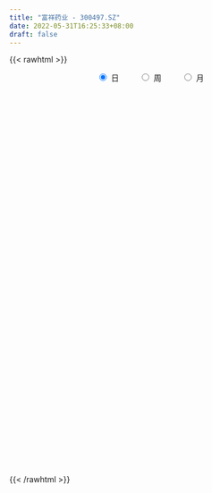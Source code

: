 ```yaml
---
title: "富祥药业 - 300497.SZ"
date: 2022-05-31T16:25:33+08:00
draft: false
---
```

{{< rawhtml >}}
    <div style="text-align: center">
        <label style="padding: 1rem;"><input style="margin-right: .5rem" type="radio" name="period" value="D" checked onclick="period_change(this)">日</label>
        <label style="padding: 1rem;"><input style="margin-right: .5rem" type="radio" name="period" value="W" onclick="period_change(this)">周</label>
        <label style="padding: 1rem;"><input style="margin-right: .5rem" type="radio" name="period" value="M" onclick="period_change(this)">月</label>
    </div>
    <div id="chart" style="height: 700px;"></div> 
    <script type="text/javascript">
        const D_v = [51977.2,48512.29,39379.07,31976.34,135543.64,72637.04,60212.94,94145.66,75946.17,61030.49,48941.97,43833.76,36347.97,42499.63,104594.91,99109.39,203808.34,107927.18,82270.15,64616.14,51145.44,87881.65,60396.11,48223.96,42597.75,36032.28,55529.72,102328.75,61307.05,53655.91,62387.59,52878.73,37167.17,52958.61,47326.34,41627.19,47294.82,43749.75,61640.45,52270.73,45287.36,35549.36,42254.57,57825.01,44685.24,51553.25,54182.67,79102.57,54555.82,35904.01,51078.37,52376.27,44300.48,35919.6,200860.72,95129.32,128213.85,69264.65,75969.99,236711.62,268370.98,166671.07,144627.2,86202.27,100079.12,81658.58,261391.52,223529.63,107022.87,280118.11,660124.0600000001,494144.34,357030.75,579408.12,326532.03,474218.37,254590.21,775181.24,569301.1899999999,545614.21,397562.72,440981.47,377461.83,472191.2,499489.52,343735.04,207359.11,627196.28,615575.47,554242.95,290043.25,517648.66,412424.38,388074.58,314979.12,349068.39,303449.93,250620.45,302332.47,360181.04,356862.95,559973.84,345293.8,347394.19,342310.92,347576.17,473472.92,420823.88,298471.64,266379.29,394006.95,273067.47,826684.41,733920.08,437202.69,241802.24,291371.75,476524.75,313365.17,226340.29,160672.89,191263.41,141221.28,115304.19,165229.1,321463.85,320823.94,193164.26,306055.19,236877.84,183228.01,385889.75,221926.45,187885.58,194431.47,163461.12,97515.38,108439.63,90896.68,160430.43,126592.43,77006.44,121730.63,71488.69,123950.88,105634.46,79875.68,64640.88,100362.09,89581.0,145965.84,168336.74,86194.79,146930.44,242671.11,197970.0,145208.01,108110.45,107522.76,101891.0,300205.92,510154.43,638570.46,779411.84,579394.9399999999,767747.63,1897558.1299999999,1465616.4399999999,849369.53,989223.48,696971.13,690184.98,533950.02,301958.52,319248.17,342822.08,272183.51,308853.77,344714.87,274439.09,326540.11,412441.6,386008.58,475824.34,328327.13,462991.29,729432.5600000001,429414.43,288187.51,405378.13,438039.85,377865.56,307534.21,302792.39,332213.97,250190.88,318869.96,399342.36,424927.9,300767.88,367119.46,468974.13,480770.88,534901.9300000001,330026.62,281077.93,812133.73,699383.89,481333.28,396312.17,309484.3,375379.49,340954.75,199049.5,217106.12,196276.94,200344.97,245840.53,169332.75,138104.39,240970.33,181797.24,216533.12,294432.15,211882.91,197541.56,241171.37,190923.24,179139.64,156833.52,219416.21,146383.58,219340.72,273857.05,217455.0,431868.57,406068.08,485530.63,670705.26,430838.57,221343.99,261148.6,268228.97,204985.42,314702.57,155973.55,204539.49,154036.41,180503.12,145029.44]
const D_histogram = [0.0,-0.0194707692,-0.0381464686,-0.0370443177,0.0122825709,0.0471406318,0.0672235276,0.0799858525,0.0703457243,0.0514062287,0.0237485021,0.0114864808,0.0126370156,0.0189653363,0.0501428296,0.0806983222,0.1386066928,0.1449776098,0.1190196187,0.0864409196,0.061906379,0.0787287196,0.069536017,0.0487580362,0.0166742641,-0.0045209384,-0.0039534806,-0.0576045219,-0.0851334179,-0.0921378969,-0.0951267506,-0.0807768754,-0.0806271591,-0.0879447023,-0.0938319278,-0.1020718019,-0.1009108541,-0.1019848122,-0.1105525897,-0.1237544159,-0.1184649987,-0.1009547261,-0.0911505419,-0.0737190529,-0.0682070998,-0.0747668052,-0.0928457495,-0.122728977,-0.1607173547,-0.163775741,-0.1533415546,-0.1199699032,-0.0756119845,-0.0443900126,0.0038664877,0.0468596929,0.1135495146,0.1453884054,0.1642319939,0.174844602,0.2214630126,0.2404755181,0.1978825832,0.1497289846,0.1258001637,0.0854756201,0.1280528772,0.1619934744,0.1768851628,0.2207732185,0.3374676615,0.4035645357,0.4233522953,0.4886933829,0.4995515688,0.3877611213,0.2940562466,0.4150401203,0.498010858,0.5797509399,0.5721503879,0.4897782985,0.3292810968,0.3195707865,0.1948295054,0.0793889718,-0.0147787439,0.0861319703,0.3019133167,0.2739215338,0.2286357997,0.0039702355,-0.0565155351,-0.1116289263,-0.2495761834,-0.4712087968,-0.5149832086,-0.5574065091,-0.6082521502,-0.6405415333,-0.6114607322,-0.4598057933,-0.3288468542,-0.3178072511,-0.2554261575,-0.2656614266,-0.1728503756,-0.0748064262,-0.0346112684,-0.018662937,0.0489411758,0.0661327623,-0.1969377229,-0.4306167799,-0.5822265996,-0.6271736438,-0.6416860011,-0.6642553177,-0.6145108204,-0.5729790042,-0.5113007267,-0.4128977147,-0.3467478528,-0.2811548347,-0.201477752,-0.0777618713,0.0621431058,0.1491980407,0.2601271107,0.3272815745,0.3499691413,0.2962118539,0.2541192294,0.2528739973,0.1982243191,0.1303837476,0.1009305351,0.0591992988,0.0316086041,0.0410586531,0.0169766103,-0.0000955518,-0.0214515374,-0.039218719,-0.0486103222,-0.0247075637,-0.0066603182,-0.0104448504,-0.0493889263,-0.0539712285,-0.0085732414,0.0332441169,0.0584239451,0.0742752702,0.1202936743,0.1238214339,0.1321585676,0.1051194397,0.0928228954,0.0799889337,0.1394225558,0.2502913681,0.413819789,0.5695679679,0.5603672179,0.7826657147,0.76201666,0.4129398785,0.0610783706,-0.3176186096,-0.6095967425,-0.7545827915,-0.8108803277,-0.8010466623,-0.7293076914,-0.6336296427,-0.5520455407,-0.5116699267,-0.4297884516,-0.3634952925,-0.2668614707,-0.1703462455,-0.0721948218,0.0436994317,0.087320206,0.1833494023,0.2838009238,0.3313338208,0.3284115332,0.3672980784,0.3963287612,0.3765517023,0.3212559922,0.2956421423,0.2082527665,0.1487914437,0.1568378896,0.1725942621,0.1594167063,0.0665282372,0.0024247377,0.0241738248,0.082584014,0.1485971311,0.1358043369,0.1052492733,0.1976637666,0.2393282453,0.1890181021,0.1636768347,0.1243084746,0.0358089769,-0.0776509388,-0.1355368054,-0.2190642098,-0.2959163514,-0.3434597457,-0.2972439072,-0.2935623854,-0.267563028,-0.2117357901,-0.2053891757,-0.2229006909,-0.1703388618,-0.1617392286,-0.2101325441,-0.3161210324,-0.3702458541,-0.3390427554,-0.327972877,-0.2457537562,-0.1622565599,-0.0640965903,0.0988808835,0.2113910089,0.3037583544,0.3792425732,0.4731467591,0.4813359546,0.4202344154,0.3632585719,0.3493180608,0.3035736297,0.2370485043,0.0972660304,0.0067415852,-0.0788112851,-0.1431819093,-0.2027005132,-0.2236870739]
const D_fast = [0.0,-0.0243384615,-0.052550778,-0.0607097065,-0.0083121752,0.0383310436,0.0752198213,0.1079786094,0.1159249122,0.1098369737,0.0881163727,0.0787259717,0.0830357603,0.0941054151,0.1378186157,0.188548689,0.2811087328,0.3237240522,0.3275209657,0.3165524966,0.3074945508,0.3439990713,0.3521903729,0.3436019012,0.3156866951,0.293361258,0.2929403456,0.2248881738,0.1760759233,0.1460369701,0.1192664287,0.1134220852,0.0934150116,0.0641112929,0.0347660854,0.0010082609,-0.0230585049,-0.049628666,-0.0858345909,-0.1299750211,-0.1543018536,-0.1620302625,-0.1750137138,-0.176011988,-0.1875518099,-0.2128032166,-0.2540935983,-0.31465907,-0.3928267864,-0.4368291079,-0.4647303102,-0.4613511346,-0.435896212,-0.4157717432,-0.366548621,-0.3118404926,-0.2167632923,-0.1485773001,-0.0886757131,-0.0343519545,0.0676322092,0.1467635943,0.1536413052,0.1429199527,0.1504411728,0.1314855341,0.2060760106,0.2805149764,0.3396279555,0.4387093157,0.6397706741,0.8067586823,0.9323845157,1.1198989491,1.2556450271,1.24079486,1.2206040469,1.4453479506,1.6528214028,1.8794992198,2.0149362647,2.0550087499,1.9768318224,2.0470142088,1.9709803041,1.8753870134,1.7775246117,1.8999683185,2.191227994,2.2317165946,2.2435898104,2.0199168051,1.9453021507,1.862281528,1.661940225,1.3225054124,1.1499851984,0.9682102706,0.765301592,0.5728768256,0.4490924436,0.4857959342,0.5345431598,0.4661309501,0.4646555043,0.3880048786,0.4376033357,0.5169456785,0.5484880192,0.5597706164,0.6396100231,0.6733348002,0.3610298842,0.0196966323,-0.2774698373,-0.4792102925,-0.6541441501,-0.842777296,-0.9466605039,-1.0483734388,-1.1145203429,-1.1193417595,-1.1398788608,-1.1445745514,-1.1152669068,-1.0109914939,-0.8555507403,-0.7311962953,-0.5552354475,-0.4062605902,-0.296080738,-0.2757850619,-0.2543478791,-0.1923746118,-0.1974682103,-0.2327128449,-0.2369334236,-0.2638648352,-0.2835533789,-0.2638386666,-0.2836765568,-0.3007726069,-0.3274914769,-0.3550633382,-0.376607522,-0.3588816543,-0.3424994885,-0.3488952333,-0.4001865407,-0.41826165,-0.3750069732,-0.3248785858,-0.2850927712,-0.2506726286,-0.1745808059,-0.1400976878,-0.0987209123,-0.0994801803,-0.0885710007,-0.081407729,0.0128815321,0.1863231865,0.4533065545,0.7514467255,0.8823377799,1.3003027054,1.4701578157,1.2243160038,0.8877240886,0.4296224559,-0.0147548626,-0.3483866094,-0.6074042275,-0.7978322277,-0.9084201797,-0.9711495417,-1.0275768248,-1.1151186926,-1.1406843303,-1.1652649943,-1.1353465402,-1.0814178763,-1.0013151582,-0.8744960467,-0.8090452209,-0.667178674,-0.4957769216,-0.3654105694,-0.2862299736,-0.1555189089,-0.0274060358,0.046954831,0.0719731188,0.1202698045,0.0849436203,0.0626801584,0.1099360768,0.1688410148,0.1955176356,0.1192612258,0.0557639107,0.0835564541,0.1626126467,0.2657750466,0.2869333366,0.2826905913,0.4245210263,0.5260175663,0.5229619487,0.5385398899,0.5302486485,0.450701395,0.3178287446,0.2260586767,0.0877652197,-0.0630660097,-0.1964743404,-0.2245694787,-0.2942785532,-0.3351699528,-0.3322766625,-0.3772773419,-0.45051403,-0.4405369162,-0.4723720902,-0.5732985417,-0.7583172881,-0.9050035734,-0.9585611635,-1.0294845044,-1.0087038227,-0.9657707664,-0.8836349443,-0.6959372495,-0.5305793719,-0.3622724379,-0.1919775758,0.0202132999,0.1487364841,0.1926935487,0.2265323481,0.2999213522,0.3300703287,0.3228073292,0.207341363,0.118502314,0.0132466225,-0.086919479,-0.1971132113,-0.2740215404]
const D_slow = [0.0,-0.0048676923,-0.0144043094,-0.0236653889,-0.0205947461,-0.0088095882,0.0079962937,0.0279927568,0.0455791879,0.0584307451,0.0643678706,0.0672394908,0.0703987447,0.0751400788,0.0876757862,0.1078503667,0.14250204,0.1787464424,0.2085013471,0.230111577,0.2455881718,0.2652703517,0.2826543559,0.294843865,0.299012431,0.2978821964,0.2968938262,0.2824926958,0.2612093413,0.238174867,0.2143931794,0.1941989605,0.1740421707,0.1520559952,0.1285980132,0.1030800628,0.0778523492,0.0523561462,0.0247179988,-0.0062206052,-0.0358368549,-0.0610755364,-0.0838631719,-0.1022929351,-0.1193447101,-0.1380364114,-0.1612478488,-0.191930093,-0.2321094317,-0.2730533669,-0.3113887556,-0.3413812314,-0.3602842275,-0.3713817307,-0.3704151087,-0.3587001855,-0.3303128069,-0.2939657055,-0.252907707,-0.2091965565,-0.1538308034,-0.0937119238,-0.044241278,-0.0068090319,0.024641009,0.0460099141,0.0780231334,0.118521502,0.1627427927,0.2179360973,0.3023030127,0.4031941466,0.5090322204,0.6312055661,0.7560934583,0.8530337387,0.9265478003,1.0303078304,1.1548105449,1.2997482799,1.4427858768,1.5652304515,1.6475507256,1.7274434223,1.7761507986,1.7959980416,1.7923033556,1.8138363482,1.8893146774,1.9577950608,2.0149540107,2.0159465696,2.0018176858,1.9739104543,1.9115164084,1.7937142092,1.664968407,1.5256167798,1.3735537422,1.2134183589,1.0605531758,0.9456017275,0.863390014,0.7839382012,0.7200816618,0.6536663052,0.6104537113,0.5917521047,0.5830992876,0.5784335534,0.5906688473,0.6072020379,0.5579676071,0.4503134122,0.3047567623,0.1479633513,-0.012458149,-0.1785219784,-0.3321496835,-0.4753944345,-0.6032196162,-0.7064440449,-0.7931310081,-0.8634197167,-0.9137891547,-0.9332296226,-0.9176938461,-0.8803943359,-0.8153625583,-0.7335421646,-0.6460498793,-0.5719969158,-0.5084671085,-0.4452486091,-0.3956925294,-0.3630965925,-0.3378639587,-0.323064134,-0.315161983,-0.3048973197,-0.3006531671,-0.3006770551,-0.3060399394,-0.3158446192,-0.3279971998,-0.3341740907,-0.3358391702,-0.3384503828,-0.3507976144,-0.3642904215,-0.3664337319,-0.3581227026,-0.3435167164,-0.3249478988,-0.2948744802,-0.2639191217,-0.2308794798,-0.2045996199,-0.1813938961,-0.1613966627,-0.1265410237,-0.0639681817,0.0394867656,0.1818787575,0.321970562,0.5176369907,0.7081411557,0.8113761253,0.826645718,0.7472410656,0.5948418799,0.4061961821,0.2034761001,0.0032144346,-0.1791124883,-0.337519899,-0.4755312841,-0.6034487658,-0.7108958787,-0.8017697018,-0.8684850695,-0.9110716309,-0.9291203363,-0.9181954784,-0.8963654269,-0.8505280763,-0.7795778454,-0.6967443902,-0.6146415069,-0.5228169873,-0.423734797,-0.3295968714,-0.2492828734,-0.1753723378,-0.1233091462,-0.0861112852,-0.0469018128,-0.0037532473,0.0361009293,0.0527329886,0.053339173,0.0593826292,0.0800286327,0.1171779155,0.1511289997,0.177441318,0.2268572597,0.286689321,0.3339438465,0.3748630552,0.4059401739,0.4148924181,0.3954796834,0.361595482,0.3068294296,0.2328503417,0.1469854053,0.0726744285,-0.0007161678,-0.0676069248,-0.1205408724,-0.1718881663,-0.227613339,-0.2701980545,-0.3106328616,-0.3631659976,-0.4421962557,-0.5347577193,-0.6195184081,-0.7015116274,-0.7629500664,-0.8035142064,-0.819538354,-0.7948181331,-0.7419703809,-0.6660307923,-0.571220149,-0.4529334592,-0.3325994705,-0.2275408667,-0.1367262237,-0.0493967085,0.0264966989,0.085758825,0.1100753326,0.1117607289,0.0920579076,0.0562624303,0.005587302,-0.0503344665]
const D_data = [['2021-05-20', 11.5639, 11.7214, 11.4458, 11.9674],['2021-05-21', 11.6722, 11.4163, 11.3671, 11.8001],['2021-05-24', 11.4261, 11.2982, 11.2785, 11.4655],['2021-05-25', 11.3671, 11.4655, 11.2785, 11.4852],['2021-05-26', 11.4655, 12.1938, 11.3966, 12.2528],['2021-05-27', 12.2922, 12.2627, 12.0757, 12.3217],['2021-05-28', 12.2233, 12.2725, 12.1938, 12.4694],['2021-05-31', 12.2824, 12.3316, 12.243, 12.6563],['2021-06-01', 12.3808, 12.1249, 12.0166, 12.4005],['2021-06-02', 12.0068, 11.9871, 11.9379, 12.2528],['2021-06-03', 11.9871, 11.7903, 11.7312, 12.0855],['2021-06-04', 11.7214, 11.8985, 11.6033, 12.0658],['2021-06-07', 11.8592, 12.056, 11.7903, 12.0757],['2021-06-08', 12.0855, 12.1643, 12.0166, 12.2725],['2021-06-09', 12.2036, 12.617, 12.1446, 12.8138],['2021-06-10', 12.6957, 12.8433, 12.5382, 12.8827],['2021-06-11', 12.8925, 13.5323, 12.8138, 13.8177],['2021-06-15', 13.4732, 13.1976, 13.1287, 13.7192],['2021-06-16', 13.237, 12.8729, 12.8335, 13.4338],['2021-06-17', 12.9418, 12.7449, 12.7351, 13.0106],['2021-06-18', 12.8433, 12.7843, 12.6859, 13.0205],['2021-06-21', 12.6957, 13.3748, 12.6957, 13.4043],['2021-06-22', 13.3354, 13.1681, 13.0992, 13.4338],['2021-06-23', 13.237, 13.0303, 12.9713, 13.237],['2021-06-24', 13.0106, 12.8138, 12.7744, 13.0697],['2021-06-25', 12.8729, 12.8532, 12.7941, 12.991],['2021-06-28', 12.8532, 13.1091, 12.8532, 13.1287],['2021-06-29', 13.1091, 12.302, 12.2036, 13.1287],['2021-06-30', 12.3316, 12.3906, 12.3316, 12.7252],['2021-07-01', 12.3119, 12.5186, 12.3119, 12.7548],['2021-07-02', 12.4595, 12.4989, 12.0363, 12.5973],['2021-07-05', 12.5284, 12.7056, 12.1544, 12.7744],['2021-07-06', 12.7252, 12.5284, 12.4497, 12.7449],['2021-07-07', 12.5875, 12.3709, 12.3316, 12.6957],['2021-07-08', 12.5, 12.3, 12.26, 12.54],['2021-07-09', 12.26, 12.17, 12.14, 12.38],['2021-07-12', 12.18, 12.2, 12.15, 12.66],['2021-07-13', 12.18, 12.1, 12.05, 12.21],['2021-07-14', 12.09, 11.9, 11.88, 12.3],['2021-07-15', 11.86, 11.69, 11.66, 11.87],['2021-07-16', 11.71, 11.8, 11.71, 12.09],['2021-07-19', 11.99, 11.92, 11.8, 12.04],['2021-07-20', 11.92, 11.81, 11.75, 12.04],['2021-07-21', 11.81, 11.9, 11.76, 12.07],['2021-07-22', 11.88, 11.74, 11.67, 11.92],['2021-07-23', 11.86, 11.51, 11.47, 11.89],['2021-07-26', 11.51, 11.21, 11.2, 11.56],['2021-07-27', 11.29, 10.82, 10.8, 11.35],['2021-07-28', 10.79, 10.39, 10.32, 10.79],['2021-07-29', 10.5, 10.55, 10.43, 10.65],['2021-07-30', 10.55, 10.57, 10.21, 10.64],['2021-08-02', 10.5, 10.82, 10.34, 10.92],['2021-08-03', 10.87, 11.04, 10.78, 11.13],['2021-08-04', 10.96, 10.98, 10.82, 11.03],['2021-08-05', 11.4, 11.34, 11.33, 12.67],['2021-08-06', 11.18, 11.49, 11.08, 11.59],['2021-08-09', 11.39, 12.1, 11.3, 12.25],['2021-08-10', 12.09, 11.99, 11.85, 12.13],['2021-08-11', 11.93, 12.05, 11.75, 12.09],['2021-08-12', 11.75, 12.13, 11.72, 12.42],['2021-08-13', 12.15, 12.87, 11.9, 12.95],['2021-08-16', 13.0, 12.87, 12.71, 13.33],['2021-08-17', 12.87, 12.2, 12.03, 12.89],['2021-08-18', 12.22, 12.02, 11.92, 12.48],['2021-08-19', 12.03, 12.24, 12.02, 12.4],['2021-08-20', 12.16, 11.95, 11.83, 12.25],['2021-08-23', 12.17, 13.09, 12.02, 13.29],['2021-08-24', 13.18, 13.32, 13.09, 13.72],['2021-08-25', 13.33, 13.37, 13.23, 13.65],['2021-08-26', 13.37, 14.08, 13.13, 14.26],['2021-08-27', 14.24, 15.69, 14.01, 16.55],['2021-08-30', 15.91, 15.9, 15.0, 16.46],['2021-08-31', 15.67, 15.95, 15.25, 16.25],['2021-09-01', 16.99, 17.2, 16.3, 17.59],['2021-09-02', 16.97, 17.22, 16.63, 17.55],['2021-09-03', 16.72, 15.88, 15.79, 17.21],['2021-09-06', 15.99, 15.95, 15.8, 16.63],['2021-09-07', 16.11, 19.14, 16.06, 19.14],['2021-09-08', 18.9, 19.74, 18.62, 20.2],['2021-09-09', 19.8, 20.78, 19.38, 21.69],['2021-09-10', 21.01, 20.52, 19.85, 21.46],['2021-09-13', 20.77, 19.98, 19.33, 21.28],['2021-09-14', 19.66, 18.9, 18.74, 19.96],['2021-09-15', 18.93, 20.83, 18.25, 21.62],['2021-09-16', 21.01, 19.48, 19.1, 21.46],['2021-09-17', 19.43, 19.31, 18.6, 20.25],['2021-09-22', 19.84, 19.29, 19.0, 20.08],['2021-09-23', 19.68, 22.04, 19.4, 23.15],['2021-09-24', 22.04, 24.76, 21.5, 25.47],['2021-09-27', 24.6, 22.72, 21.6, 25.22],['2021-09-28', 22.78, 22.79, 22.35, 24.24],['2021-09-29', 22.34, 20.19, 19.63, 22.58],['2021-09-30', 20.52, 21.74, 20.22, 22.5],['2021-10-08', 22.51, 21.71, 20.61, 23.23],['2021-10-11', 21.97, 20.28, 19.0, 21.99],['2021-10-12', 20.5, 18.23, 17.87, 20.58],['2021-10-13', 18.15, 19.59, 17.6, 19.78],['2021-10-14', 20.15, 19.17, 18.4, 20.25],['2021-10-15', 19.23, 18.55, 17.71, 19.37],['2021-10-18', 18.78, 18.24, 17.41, 18.78],['2021-10-19', 18.18, 18.66, 18.0, 19.75],['2021-10-20', 18.67, 20.4, 18.65, 21.16],['2021-10-21', 20.2, 20.72, 19.89, 21.27],['2021-10-22', 20.67, 19.46, 19.3, 21.17],['2021-10-25', 19.85, 20.18, 18.53, 20.44],['2021-10-26', 20.23, 19.3, 19.1, 20.9],['2021-10-27', 19.13, 20.73, 18.9, 21.5],['2021-10-28', 20.76, 21.3, 20.69, 22.22],['2021-10-29', 21.3, 20.99, 20.75, 22.1],['2021-11-01', 21.49, 20.9, 20.56, 21.59],['2021-11-02', 20.7, 21.87, 20.35, 22.38],['2021-11-03', 21.8, 21.6, 21.3, 22.66],['2021-11-04', 21.74, 17.45, 17.36, 22.72],['2021-11-05', 17.45, 16.29, 15.85, 17.8],['2021-11-08', 16.46, 15.92, 15.4, 16.46],['2021-11-09', 15.92, 16.27, 15.89, 16.68],['2021-11-10', 16.28, 15.99, 15.4, 16.54],['2021-11-11', 15.7, 15.25, 14.89, 15.89],['2021-11-12', 15.38, 15.68, 15.0, 15.98],['2021-11-15', 15.68, 15.29, 15.15, 15.76],['2021-11-16', 15.44, 15.31, 15.16, 15.52],['2021-11-17', 15.41, 15.74, 15.31, 16.0],['2021-11-18', 15.68, 15.37, 15.29, 15.81],['2021-11-19', 15.27, 15.35, 15.16, 15.58],['2021-11-22', 15.18, 15.6, 15.16, 15.8],['2021-11-23', 15.64, 16.46, 15.56, 16.62],['2021-11-24', 16.59, 17.24, 16.22, 17.39],['2021-11-25', 17.28, 17.15, 16.85, 17.5],['2021-11-26', 17.18, 18.03, 17.04, 18.53],['2021-11-29', 18.0, 18.09, 17.61, 18.57],['2021-11-30', 17.88, 17.95, 17.61, 18.3],['2021-12-01', 18.0, 17.08, 16.41, 18.12],['2021-12-02', 17.44, 17.11, 16.7, 17.55],['2021-12-03', 17.0, 17.64, 16.89, 18.0],['2021-12-06', 17.3, 16.94, 16.7, 17.58],['2021-12-07', 16.94, 16.52, 16.16, 17.37],['2021-12-08', 16.59, 16.78, 16.4, 17.08],['2021-12-09', 16.73, 16.45, 16.26, 16.75],['2021-12-10', 16.57, 16.43, 16.18, 16.57],['2021-12-13', 16.3, 16.83, 16.26, 17.19],['2021-12-14', 16.82, 16.35, 16.29, 16.83],['2021-12-15', 16.36, 16.29, 16.21, 16.52],['2021-12-16', 16.15, 16.08, 15.88, 16.35],['2021-12-17', 16.08, 15.95, 15.93, 16.29],['2021-12-20', 15.99, 15.9, 15.78, 16.65],['2021-12-21', 15.85, 16.28, 15.85, 16.54],['2021-12-22', 16.77, 16.26, 16.09, 16.77],['2021-12-23', 16.26, 15.97, 15.9, 16.28],['2021-12-24', 16.14, 15.34, 15.32, 16.14],['2021-12-27', 15.34, 15.56, 15.19, 15.72],['2021-12-28', 15.56, 16.22, 15.37, 16.33],['2021-12-29', 16.0, 16.37, 15.9, 16.83],['2021-12-30', 16.32, 16.33, 16.11, 16.43],['2021-12-31', 16.45, 16.33, 16.28, 16.91],['2022-01-04', 16.36, 16.91, 16.36, 17.38],['2022-01-05', 16.85, 16.57, 16.4, 17.36],['2022-01-06', 16.5, 16.73, 16.05, 16.79],['2022-01-07', 16.7, 16.3, 16.25, 16.97],['2022-01-10', 16.29, 16.43, 15.8, 16.76],['2022-01-11', 16.4, 16.4, 16.21, 16.8],['2022-01-12', 16.67, 17.5, 16.45, 17.72],['2022-01-13', 17.5, 18.75, 17.1, 19.39],['2022-01-14', 18.49, 20.42, 18.38, 20.88],['2022-01-17', 20.52, 21.6, 19.89, 22.9],['2022-01-18', 21.6, 20.42, 19.8, 22.27],['2022-01-19', 20.68, 24.5, 19.5, 24.5],['2022-01-20', 29.4, 22.71, 22.43, 29.4],['2022-01-21', 21.7, 18.17, 18.17, 21.95],['2022-01-24', 17.5, 16.54, 16.44, 18.0],['2022-01-25', 16.08, 14.23, 14.22, 16.29],['2022-01-26', 14.0, 13.22, 13.0, 14.5],['2022-01-27', 13.49, 13.4, 12.91, 14.16],['2022-01-28', 13.28, 13.38, 12.52, 13.78],['2022-02-07', 13.24, 13.45, 12.96, 13.59],['2022-02-08', 13.43, 13.82, 13.28, 13.96],['2022-02-09', 13.71, 13.99, 13.5, 14.15],['2022-02-10', 13.99, 13.76, 13.73, 14.24],['2022-02-11', 13.51, 13.07, 13.01, 13.7],['2022-02-14', 13.28, 13.45, 13.23, 14.0],['2022-02-15', 13.32, 13.23, 13.08, 13.63],['2022-02-16', 13.19, 13.68, 13.1, 13.93],['2022-02-17', 13.63, 13.9, 13.43, 14.35],['2022-02-18', 13.58, 14.22, 13.52, 14.76],['2022-02-21', 14.3, 14.88, 13.96, 15.2],['2022-02-22', 14.54, 14.33, 14.1, 14.66],['2022-02-23', 14.28, 15.35, 14.28, 15.67],['2022-02-24', 15.16, 16.01, 14.96, 17.4],['2022-02-25', 16.08, 15.89, 15.52, 16.47],['2022-02-28', 15.81, 15.55, 15.18, 15.98],['2022-03-01', 15.45, 16.37, 15.23, 16.79],['2022-03-02', 16.1, 16.67, 15.93, 17.3],['2022-03-03', 16.53, 16.34, 16.28, 17.16],['2022-03-04', 16.15, 15.93, 15.8, 16.75],['2022-03-07', 15.92, 16.3, 15.7, 16.78],['2022-03-08', 16.0, 15.4, 15.0, 16.18],['2022-03-09', 15.51, 15.48, 14.51, 15.8],['2022-03-10', 15.67, 16.3, 15.53, 16.48],['2022-03-11', 16.09, 16.59, 16.0, 16.87],['2022-03-14', 16.91, 16.37, 16.25, 17.21],['2022-03-15', 15.91, 15.18, 15.16, 16.21],['2022-03-16', 15.45, 15.15, 13.76, 15.56],['2022-03-17', 15.1, 16.13, 15.0, 16.72],['2022-03-18', 16.29, 16.86, 16.07, 16.91],['2022-03-21', 17.22, 17.4, 16.81, 17.68],['2022-03-22', 17.01, 16.69, 16.67, 17.34],['2022-03-23', 16.69, 16.47, 16.2, 16.95],['2022-03-24', 16.6, 18.33, 16.43, 19.7],['2022-03-25', 17.96, 18.27, 17.78, 19.54],['2022-03-28', 18.27, 17.31, 17.0, 18.69],['2022-03-29', 17.66, 17.61, 17.18, 18.26],['2022-03-30', 17.22, 17.43, 16.95, 17.63],['2022-03-31', 17.28, 16.59, 16.59, 17.38],['2022-04-01', 16.28, 15.77, 15.69, 16.33],['2022-04-06', 16.05, 15.97, 15.8, 16.23],['2022-04-07', 15.8, 15.17, 15.14, 15.96],['2022-04-08', 15.21, 14.65, 14.51, 15.3],['2022-04-11', 14.9, 14.45, 14.3, 15.33],['2022-04-12', 14.33, 15.38, 14.33, 15.6],['2022-04-13', 15.09, 14.75, 14.62, 15.36],['2022-04-14', 14.8, 14.88, 14.72, 15.13],['2022-04-15', 15.16, 15.27, 14.89, 15.88],['2022-04-18', 14.81, 14.63, 14.44, 15.05],['2022-04-19', 14.78, 14.1, 14.06, 14.89],['2022-04-20', 14.58, 14.88, 14.31, 15.54],['2022-04-21', 14.96, 14.32, 14.22, 15.25],['2022-04-22', 14.2, 13.3, 13.22, 14.2],['2022-04-25', 13.03, 11.89, 11.88, 13.1],['2022-04-26', 12.05, 11.76, 11.66, 12.3],['2022-04-27', 11.58, 12.4, 11.4, 12.4],['2022-04-28', 12.23, 11.9, 11.74, 12.36],['2022-04-29', 11.98, 12.71, 11.98, 12.94],['2022-05-05', 12.64, 12.9, 12.53, 13.11],['2022-05-06', 12.45, 13.37, 12.42, 13.63],['2022-05-09', 13.52, 14.79, 13.4, 14.98],['2022-05-10', 14.75, 14.92, 14.52, 15.05],['2022-05-11', 14.7, 15.33, 14.7, 16.34],['2022-05-12', 15.15, 15.76, 14.8, 16.3],['2022-05-13', 16.11, 16.72, 15.98, 16.78],['2022-05-16', 16.97, 16.25, 15.99, 18.47],['2022-05-17', 16.41, 15.56, 15.12, 16.66],['2022-05-18', 15.57, 15.58, 15.4, 16.22],['2022-05-19', 15.33, 16.2, 15.24, 16.45],['2022-05-20', 16.56, 15.9, 15.65, 16.82],['2022-05-23', 15.91, 15.56, 15.23, 16.0],['2022-05-24', 15.94, 14.23, 14.22, 15.95],['2022-05-25', 14.0, 14.28, 13.98, 14.43],['2022-05-26', 14.18, 13.85, 13.72, 14.18],['2022-05-27', 13.86, 13.63, 13.46, 14.03],['2022-05-30', 13.68, 13.22, 13.13, 13.68],['2022-05-31', 13.27, 13.31, 12.92, 13.36]]
const W_v = [107490.3,98014.37,55680.95,77030.1,71935.24,36377.37,66584.76,85619.96,70293.29,46999.0,34395.78,78592.93,86987.85,45558.16,50294.21,45931.32,55097.77,46148.39,62329.3,64127.85,39950.52,34056.4,93869.83,59664.2,58174.57,75357.15,168724.45,141890.41,78949.65,30423.3,26168.64,91958.72,63466.99,58653.38,68197.25,48111.95,22768.63,73562.77,44332.08,60819.09,29974.5,57158.0,45149.3,52769.32,37842.09,34025.36,42063.19,103512.02,73003.04,93482.19,234848.58,118846.78,119365.54,71930.04,75942.2,77083.2,45848.0,83894.6,41567.7,28010.0,42477.0,29101.6,64359.69,42685.44,77405.07,80720.45,103051.87,127761.12,78552.43,47953.38,60088.0,67062.78,81580.8,83477.16,39035.44,47216.07,51660.76,52223.2,51402.39,61777.33,100131.15,284604.61,281164.44,185017.99,285960.15,1002023.01,529857.75,402288.91,564655.92,254572.37,74145.38,179300.45,132410.45,124328.54,116013.74,70648.79,86819.51,105647.17,110718.89,114202.11,101327.92,142253.77,186655.84,265274.9,159708.92,109230.38,206226.73,206899.39,199815.87,279581.13,490644.82,256583.24,15059.26,79999.41,211837.62,177864.94,240610.63,151641.66,94848.95,104440.79,73867.56,165832.72,235801.42,371392.3,323866.39,323627.33,350064.63,399946.77,492749.41,1063943.8,622113.58,752408.77,885506.75,820918.88,698786.63,770407.29,935265.4199999999,786103.9399999999,877306.35,985821.7499999999,584649.7899999999,411532.86,196656.85,423528.8,485310.0800000001,962556.5700000001,1133233.01,1365159.95,1598181.6799999999,647825.2,1008749.3800000001,1395703.3999999999,1220098.5899999999,803627.0600000001,677406.73,1513945.5600000001,1068502.28,636832.65,577849.9300000001,711926.6900000001,541955.59,295047.06,350570.25,135677.84,55913.81,436837.51,237533.75,760370.26,458151.9300000001,320420.43,233734.14,235348.01,276053.37,295134.98,424529.5600000001,497273.45,474431.21,385763.32,322739.73,312716.8,225736.78,202388.41,101745.45,100197.22,212911.86,222074.78,142483.34,139544.53,168537.65,128441.14,85339.26,87812.04,186291.93,438364.8,82317.3,178268.6,208628.85,339749.03,323898.05,486360.24,305958.91,275131.75,335209.02,231958.04,250243.11,231867.43,274823.44,428586.39,778531.09,579238.24,1532186.1899999999,2231333.6099999999,2542249.5699999994,2133859.0600000001,1450130.8599999999,1774359.2399999998,388074.58,1520450.3599999999,1969705.8200000001,1882655.5300000003,2494058.2000000002,1760266.5999999999,834802.0600000001,1306736.3399999999,1215807.6300000001,654744.28,557248.62,474463.99,637008.8099999999,693959.5699999999,1658344.5699999998,5489728.9799999995,3759699.1400000001,1545066.05,1744144.25,2425989.75,1817005.26,1603409.5600000001,2042560.25,2657524.1000000001,1903463.99,612432.5600000001,994592.97,1102186.98,987483.98,365724.3,1814779.3300000001,1852265.3900000001,1034237.4400000001,325532.56]
const W_histogram = [0.0,0.0156991453,0.0094597959,0.0280659377,0.0246761884,0.0140349703,0.0322150835,0.0544592615,0.0412653596,0.0272872353,0.0173299623,0.0392209431,-0.0275172355,-0.0632503394,-0.1057273584,-0.1220880876,-0.1935235414,-0.241775429,-0.3031823033,-0.3521020687,-0.3651498987,-0.3618940655,-0.2892763696,-0.2195934165,-0.173971019,-0.1016837711,0.0587509661,0.1061359246,0.1260905034,0.1662880447,0.2182954621,0.2852089761,0.3082828475,0.332088608,0.3053171569,0.3295900205,0.3152607658,0.3198651398,0.2805661113,0.2090817286,0.1562669452,0.1393601113,0.0976204186,0.0510883757,-0.0217537474,-0.0759796871,-0.1438821469,-0.2640517391,-0.2905559388,-0.3397424508,-0.2694135296,-0.2126673036,-0.2010222446,-0.2207208554,-0.176357746,-0.1629439715,-0.1286660145,-0.1039253267,-0.1008367403,-0.1083285041,-0.1097953271,-0.1097560738,-0.1325584746,-0.1522639894,-0.1449401377,-0.1165100357,-0.0598341525,0.0013150725,0.016921327,0.043068933,0.0681836222,0.0944272606,0.1178411099,0.1574688587,0.1778663288,0.1808367112,0.1713462282,0.1262258808,0.0975397883,0.0846669389,0.0802345465,0.1097258832,0.1073617187,0.1112224004,0.1838079017,0.2861507841,0.3709293194,0.378667556,0.3920647575,0.3216739589,0.2215323099,0.0876790752,-0.0247618308,-0.127901556,-0.1646236403,-0.2268944817,-0.2523534355,-0.2233650311,-0.1883639652,-0.1584664403,-0.1518255545,-0.1385505732,-0.0602262419,-0.0311186905,-0.054346568,-0.0245858534,0.0251022738,0.0386570887,0.1053595305,0.1922112183,0.1983263651,0.1711316008,0.1350965456,0.1292696495,0.1659553292,0.1413551569,0.0958128524,0.0734814283,0.0258516189,-0.0128095796,-0.0300408404,-0.0045908643,0.0172246538,0.0870291006,0.1151014085,0.1097881832,0.1055757997,0.0965261296,0.0843160322,0.128302399,0.0992632132,0.2229201212,0.2679700702,0.4143555574,0.4616715318,0.4527858994,0.4776245788,0.3817814839,0.3951256751,0.3936068727,0.3454255117,0.2096447026,0.1402850118,0.1253052536,-0.0255539105,-0.0268944922,0.0624784032,0.1806388796,0.0979475155,0.0398179695,0.0289300453,0.0814507552,-0.0251889969,-0.1750643587,-0.1515899654,0.002887645,-0.0901998453,-0.1122938099,-0.121763559,-0.1552022492,-0.2832058777,-0.3676604891,-0.4817381288,-0.515598809,-0.4773982736,-0.4112637889,-0.4092970382,-0.5786115755,-0.6849241943,-0.7163558056,-0.7026018672,-0.6904126299,-0.5922305323,-0.5274777708,-0.4029645606,-0.3891720703,-0.3208899007,-0.3186502114,-0.268636037,-0.2133042708,-0.2229967521,-0.2673999895,-0.2389288873,-0.1607070457,-0.1046484906,-0.0262464644,0.0062119821,0.0232319314,0.0472183136,0.0484556679,0.0515900079,0.0543742426,0.0616916039,0.0600239373,0.0419921673,0.0560091954,0.0616182888,0.1255831439,0.1439763972,0.2606470027,0.2802049037,0.2893631914,0.2638559578,0.2189777659,0.161188821,0.1030750894,0.0060877952,0.0085065186,0.1024409519,0.1017973505,0.3390661046,0.485690187,0.8506952863,0.958170966,1.3214399174,1.2824445359,1.1812537303,0.8439430231,0.6341336955,0.5533599469,0.1588522277,-0.1509649309,-0.373245534,-0.3360657333,-0.3333644708,-0.403985972,-0.4693550048,-0.5352316809,-0.4946450102,-0.4534234179,-0.1480880243,-0.0993983986,-0.375992076,-0.5552074324,-0.5695539593,-0.4453285156,-0.3437687464,-0.2213888438,-0.1167589406,0.0442789885,-0.0173974853,-0.127325821,-0.1504019275,-0.2827760047,-0.3880037848,-0.3900441588,-0.1547432007,-0.0487831258,-0.121870439,-0.1786276167]
const W_fast = [0.0,0.0196239316,0.0157495313,0.0413721574,0.0441514553,0.0370189798,0.0632528639,0.0991118572,0.0962342952,0.0890779798,0.0834531973,0.1151494138,0.0415319264,-0.0100137624,-0.078922621,-0.1258053721,-0.2456217113,-0.3543174561,-0.4915199062,-0.6284651888,-0.7328004934,-0.8200181766,-0.8197195732,-0.8049349742,-0.8028053314,-0.7559390263,-0.5808165476,-0.5068976079,-0.4554204032,-0.3736508508,-0.2670695679,-0.1288538098,-0.0287092266,0.0781186859,0.1276765241,0.2343468928,0.2988328295,0.3834034885,0.4142459878,0.3950320373,0.3812839901,0.3992171841,0.3818825961,0.3481226471,0.2698420871,0.1966212257,0.0927482291,-0.0934342978,-0.1925774822,-0.3266996069,-0.3237240681,-0.320144668,-0.3587551702,-0.4336339948,-0.4333603219,-0.4606825402,-0.4585710869,-0.4598117308,-0.4819323295,-0.5165062193,-0.545421874,-0.5728216392,-0.6287636587,-0.6865351707,-0.7154463535,-0.7161437604,-0.6744264153,-0.6129484222,-0.5931118359,-0.5561969967,-0.5140364019,-0.4641859484,-0.4113118216,-0.3323168582,-0.2674528059,-0.2192732457,-0.1859271716,-0.1994910488,-0.2037921943,-0.1954983089,-0.1798720647,-0.1229492572,-0.098472992,-0.0668067103,0.0517307664,0.2256113449,0.4031222101,0.5055273357,0.6169407266,0.6269684177,0.5822098462,0.4702763802,0.3516450165,0.2165299023,0.1386519079,0.0196574462,-0.0688898666,-0.0957427199,-0.1078326453,-0.1175517304,-0.1488672333,-0.1702298952,-0.1069621245,-0.0856342457,-0.1224487652,-0.0988345139,-0.0428708183,-0.0196517312,0.0733905932,0.2082950856,0.2639918237,0.2795799596,0.2773190408,0.303809557,0.3819840691,0.392722686,0.3711335945,0.3671725275,0.3260056228,0.2841420295,0.2594005585,0.2837028185,0.3098245001,0.4013862221,0.4582338821,0.4803677025,0.502549269,0.5176311313,0.5265000419,0.6025620085,0.598338626,0.7777255642,0.8897680308,1.1397424074,1.3024762647,1.4067871072,1.5510319313,1.5506342074,1.6627598173,1.7596427331,1.79781775,1.7144481165,1.6801596787,1.6965062339,1.5392585922,1.5311943875,1.6361868837,1.79950708,1.7413025948,1.6931275411,1.6894721283,1.762355527,1.6494185257,1.4557770742,1.4413539761,1.5965534977,1.4809160461,1.430748629,1.3908379902,1.3185987377,1.1197936398,0.9434239062,0.7089117342,0.5461513517,0.4650023188,0.4283208562,0.3279633474,0.0139959162,-0.2635477511,-0.4740683138,-0.6359648423,-0.7963787624,-0.8462542979,-0.9133709791,-0.889598909,-0.9730994363,-0.9850397419,-1.0624626054,-1.0796074402,-1.0776017417,-1.1430434111,-1.2542966459,-1.2855577656,-1.2475126853,-1.2176162528,-1.1457758427,-1.1117644007,-1.0889364686,-1.053145508,-1.0397942367,-1.0237623947,-1.0073845994,-0.9846443371,-0.9713060194,-0.9788397475,-0.9508204206,-0.9298067551,-0.8344461139,-0.7800587613,-0.5982264052,-0.5086172782,-0.4271181926,-0.3866614368,-0.3767951872,-0.3942869269,-0.4266318861,-0.5220972316,-0.5175518785,-0.3980072072,-0.373201471,-0.0511661908,0.2168804383,0.7945593593,1.1415777804,1.8352067112,2.1168224637,2.3109450906,2.1846201392,2.1333442356,2.1909104736,1.8361158114,1.48855742,1.1729654334,1.1261288008,1.0454889456,0.8738709514,0.6911631674,0.4914785711,0.4084039892,0.3362697271,0.6045831146,0.6284231406,0.2578314442,-0.0601857702,-0.216920787,-0.2040274721,-0.1884098896,-0.1213771979,-0.0459370298,0.1261706463,0.0601448012,-0.0816149897,-0.1422915781,-0.3453596565,-0.5475883828,-0.6471397965,-0.4505246385,-0.3567603452,-0.4603152681,-0.5617293499]
const W_slow = [0.0,0.0039247863,0.0062897353,0.0133062197,0.0194752668,0.0229840094,0.0310377803,0.0446525957,0.0549689356,0.0617907444,0.066123235,0.0759284708,0.0690491619,0.053236577,0.0268047374,-0.0037172845,-0.0520981698,-0.1125420271,-0.1883376029,-0.2763631201,-0.3676505947,-0.4581241111,-0.5304432035,-0.5853415577,-0.6288343124,-0.6542552552,-0.6395675137,-0.6130335325,-0.5815109067,-0.5399388955,-0.48536503,-0.4140627859,-0.3369920741,-0.2539699221,-0.1776406328,-0.0952431277,-0.0164279363,0.0635383487,0.1336798765,0.1859503087,0.225017045,0.2598570728,0.2842621774,0.2970342714,0.2915958345,0.2726009127,0.236630376,0.1706174413,0.0979784566,0.0130428439,-0.0543105385,-0.1074773644,-0.1577329256,-0.2129131394,-0.2570025759,-0.2977385688,-0.3299050724,-0.3558864041,-0.3810955892,-0.4081777152,-0.435626547,-0.4630655654,-0.4962051841,-0.5342711814,-0.5705062158,-0.5996337247,-0.6145922628,-0.6142634947,-0.610033163,-0.5992659297,-0.5822200242,-0.558613209,-0.5291529315,-0.4897857169,-0.4453191347,-0.4001099569,-0.3572733998,-0.3257169296,-0.3013319826,-0.2801652478,-0.2601066112,-0.2326751404,-0.2058347107,-0.1780291106,-0.1320771352,-0.0605394392,0.0321928907,0.1268597797,0.224875969,0.3052944588,0.3606775363,0.382597305,0.3764068473,0.3444314583,0.3032755482,0.2465519278,0.183463569,0.1276223112,0.0805313199,0.0409147098,0.0029583212,-0.0316793221,-0.0467358826,-0.0545155552,-0.0681021972,-0.0742486605,-0.0679730921,-0.0583088199,-0.0319689373,0.0160838673,0.0656654586,0.1084483588,0.1422224952,0.1745399076,0.2160287399,0.2513675291,0.2753207422,0.2936910992,0.300154004,0.2969516091,0.2894413989,0.2882936829,0.2925998463,0.3143571215,0.3431324736,0.3705795194,0.3969734693,0.4211050017,0.4421840097,0.4742596095,0.4990754128,0.5548054431,0.6217979606,0.72538685,0.8408047329,0.9540012078,1.0734073525,1.1688527235,1.2676341422,1.3660358604,1.4523922383,1.504803414,1.5398746669,1.5712009803,1.5648125027,1.5580888797,1.5737084805,1.6188682004,1.6433550792,1.6533095716,1.660542083,1.6809047718,1.6746075225,1.6308414329,1.5929439415,1.5936658528,1.5711158914,1.5430424389,1.5126015492,1.4738009869,1.4029995175,1.3110843952,1.190649863,1.0617501608,0.9424005924,0.8395846451,0.7372603856,0.5926074917,0.4213764431,0.2422874917,0.0666370249,-0.1059661325,-0.2540237656,-0.3858932083,-0.4866343484,-0.583927366,-0.6641498412,-0.743812394,-0.8109714033,-0.864297471,-0.920046659,-0.9868966564,-1.0466288782,-1.0868056396,-1.1129677623,-1.1195293784,-1.1179763828,-1.1121684,-1.1003638216,-1.0882499046,-1.0753524026,-1.061758842,-1.046335941,-1.0313299567,-1.0208319149,-1.006829616,-0.9914250438,-0.9600292578,-0.9240351585,-0.8588734079,-0.7888221819,-0.7164813841,-0.6505173946,-0.5957729531,-0.5554757479,-0.5297069755,-0.5281850267,-0.5260583971,-0.5004481591,-0.4749988215,-0.3902322953,-0.2688097486,-0.056135927,0.1834068145,0.5137667938,0.8343779278,1.1296913604,1.3406771161,1.49921054,1.6375505267,1.6772635837,1.6395223509,1.5462109674,1.4621945341,1.3788534164,1.2778569234,1.1605181722,1.026710252,0.9030489994,0.789693145,0.7526711389,0.7278215392,0.6338235202,0.4950216622,0.3526331723,0.2413010434,0.1553588568,0.1000116459,0.0708219107,0.0818916579,0.0775422865,0.0457108313,0.0081103494,-0.0625836518,-0.159584598,-0.2570956377,-0.2957814379,-0.3079772193,-0.3384448291,-0.3831017332]
const W_data = [['2017-07-21', 12.5536, 11.7703, 11.6447, 12.5762],['2017-07-28', 11.6874, 12.0163, 11.4464, 12.3352],['2017-08-04', 12.0138, 11.7778, 11.7401, 12.1419],['2017-08-11', 11.8054, 12.1393, 11.5493, 12.2599],['2017-08-18', 12.1193, 11.9284, 11.8707, 12.3628],['2017-08-25', 11.9234, 11.818, 11.6774, 12.0289],['2017-09-01', 11.823, 12.2222, 11.823, 12.3653],['2017-09-08', 12.2021, 12.4231, 12.1042, 12.767],['2017-09-15', 12.408, 12.049, 12.0013, 12.5913],['2017-09-22', 12.0239, 12.0013, 11.8782, 12.1393],['2017-09-29', 11.9234, 12.0138, 11.9234, 12.1017],['2017-10-13', 12.1042, 12.4783, 12.1042, 12.5335],['2017-10-20', 12.1494, 11.2606, 11.0748, 12.1921],['2017-10-27', 11.1551, 11.3434, 11.0221, 11.4916],['2017-11-03', 11.2882, 10.9844, 10.7559, 11.3911],['2017-11-10', 11.0246, 11.0622, 10.9041, 11.2957],['2017-11-17', 11.0472, 10.0027, 9.9676, 11.0472],['2017-11-24', 9.9952, 9.7818, 9.7341, 10.5927],['2017-12-01', 9.7994, 9.0788, 8.8754, 9.8646],['2017-12-08', 9.0587, 8.6394, 8.3707, 9.0587],['2017-12-15', 8.6369, 8.5867, 8.5139, 8.8754],['2017-12-22', 8.5992, 8.4134, 8.308, 8.7323],['2017-12-29', 8.436, 9.1566, 8.2678, 9.4905],['2018-01-05', 9.0537, 9.2219, 8.8629, 9.3499],['2018-01-12', 9.1591, 8.9884, 8.9809, 9.4529],['2018-01-19', 8.9884, 9.4403, 8.9131, 9.4629],['2018-01-26', 9.488, 11.0673, 9.3449, 11.2957],['2018-02-02', 11.1351, 10.191, 9.8069, 11.243],['2018-02-09', 10.0554, 10.0379, 9.6939, 10.6455],['2018-02-14', 10.181, 10.4923, 10.0981, 10.5375],['2018-02-23', 10.4848, 10.9719, 10.4346, 11.0171],['2018-03-02', 10.9744, 11.6196, 10.9618, 11.715],['2018-03-09', 11.7703, 11.4991, 11.0221, 11.8104],['2018-03-16', 11.479, 11.8506, 11.1501, 11.8858],['2018-03-23', 11.9134, 11.4338, 11.1978, 12.182],['2018-03-30', 11.3736, 12.3025, 11.346, 12.3377],['2018-04-04', 12.3502, 12.0967, 11.9234, 12.3929],['2018-04-13', 11.9912, 12.5662, 11.9259, 13.2164],['2018-04-20', 12.5888, 12.177, 12.0716, 12.7796],['2018-04-27', 12.1795, 11.6924, 10.9593, 12.2523],['2018-05-04', 11.6874, 11.7652, 11.1275, 11.8355],['2018-05-11', 11.8456, 12.1795, 11.7452, 12.4231],['2018-05-18', 12.2599, 11.8431, 11.7502, 12.2649],['2018-05-25', 11.8883, 11.6447, 11.5016, 11.946],['2018-06-01', 11.6447, 11.0447, 10.7459, 11.6949],['2018-06-08', 11.1351, 10.9342, 10.8262, 11.1752],['2018-06-15', 10.9668, 10.3793, 10.0203, 10.9919],['2018-06-22', 10.186, 9.0788, 8.5791, 10.2437],['2018-06-29', 9.3575, 9.6512, 8.5816, 9.6537],['2018-07-06', 9.6362, 8.9161, 8.7888, 9.8571],['2018-07-13', 9.0891, 10.224, 8.967, 10.4581],['2018-07-20', 10.1273, 10.1934, 9.8779, 10.3715],['2018-07-27', 10.0, 9.6285, 9.2723, 10.0255],['2018-08-03', 9.6896, 9.0178, 8.9008, 9.8067],['2018-08-10', 8.855, 9.6947, 8.7939, 9.7456],['2018-08-17', 9.542, 9.2876, 9.1756, 9.9441],['2018-08-24', 9.313, 9.5166, 9.0687, 9.6642],['2018-08-31', 9.4657, 9.4148, 9.2367, 9.7609],['2018-09-07', 9.313, 9.084, 8.9059, 9.4148],['2018-09-14', 9.0077, 8.799, 8.6921, 9.084],['2018-09-21', 8.8041, 8.7023, 8.2443, 8.8041],['2018-09-28', 8.6616, 8.5649, 8.453, 8.855],['2018-10-12', 8.4021, 8.0509, 7.7405, 8.6005],['2018-10-19', 7.9441, 7.7863, 7.5471, 8.0],['2018-10-26', 7.8372, 7.8932, 7.6947, 8.397],['2018-11-02', 7.7863, 8.0662, 7.5522, 8.1273],['2018-11-09', 8.1934, 8.4937, 8.1425, 8.5751],['2018-11-16', 8.6667, 8.7583, 8.3461, 8.8448],['2018-11-23', 8.743, 8.3156, 8.285, 8.7634],['2018-11-30', 8.3105, 8.4988, 8.229, 8.5751],['2018-12-07', 8.7787, 8.5853, 8.4631, 8.7787],['2018-12-14', 8.4988, 8.7227, 8.4173, 8.8143],['2018-12-21', 8.6107, 8.8296, 8.4682, 9.0433],['2018-12-28', 8.8245, 9.2418, 8.6514, 9.4402],['2019-01-04', 9.2367, 9.2316, 8.972, 9.4046],['2019-01-11', 9.3232, 9.1603, 9.0077, 9.3588],['2019-01-18', 9.1654, 9.0738, 8.9568, 9.2519],['2019-01-25', 9.0229, 8.5497, 8.4784, 9.0738],['2019-02-01', 8.5751, 8.6005, 8.0865, 8.6413],['2019-02-15', 8.6463, 8.7176, 8.5191, 8.8092],['2019-02-22', 8.7736, 8.8041, 8.6056, 8.8601],['2019-03-01', 8.8092, 9.3385, 8.7583, 9.6234],['2019-03-08', 9.3588, 9.0687, 9.0586, 9.8219],['2019-03-15', 8.911, 9.2112, 8.8804, 9.6642],['2019-03-22', 9.2672, 10.3766, 9.1858, 10.3766],['2019-03-29', 10.6871, 11.3995, 10.5955, 12.4428],['2019-04-04', 11.5268, 11.9492, 11.196, 12.2749],['2019-04-12', 13.1451, 11.5471, 11.2367, 13.4301],['2019-04-19', 11.5777, 12.0102, 11.1705, 13.537],['2019-04-26', 12.1527, 11.1298, 10.6769, 12.1934],['2019-04-30', 11.0077, 10.5598, 10.3563, 11.1553],['2019-05-10', 9.8219, 9.6794, 9.3232, 10.1832],['2019-05-17', 9.5268, 9.3588, 9.2977, 9.71],['2019-05-24', 9.1756, 8.8804, 8.8143, 9.3639],['2019-05-31', 8.9924, 9.2621, 8.7888, 9.5726],['2019-06-06', 9.2621, 8.5551, 8.512, 9.3232],['2019-06-14', 8.5551, 8.6166, 8.1119, 9.0536],['2019-06-21', 8.6843, 9.1398, 8.5674, 9.2752],['2019-06-28', 9.2136, 9.2383, 8.869, 9.4475],['2019-07-05', 9.4537, 9.2198, 8.9244, 9.466],['2019-07-12', 9.1706, 8.9059, 8.7089, 9.6198],['2019-07-19', 8.6782, 8.9244, 8.235, 9.1459],['2019-07-26', 8.9121, 9.903, 8.6782, 10.0445],['2019-08-02', 9.866, 9.5337, 9.2506, 10.1738],['2019-08-09', 9.4229, 8.8505, 8.7089, 9.6137],['2019-08-16', 8.8013, 9.4906, 8.8013, 9.6752],['2019-08-23', 9.5521, 9.9461, 9.5091, 10.2107],['2019-08-30', 9.7737, 9.6814, 9.6075, 10.4569],['2019-09-06', 9.7183, 10.6169, 9.6876, 10.8016],['2019-09-12', 10.7092, 11.4047, 10.5677, 11.7371],['2019-09-20', 11.3863, 10.8077, 10.6662, 12.648],['2019-09-27', 10.82, 10.4938, 10.2476, 11.3001],['2019-09-30', 10.4384, 10.3523, 10.3461, 10.5615],['2019-10-11', 10.2907, 10.7462, 10.2907, 10.9],['2019-10-18', 10.9123, 11.5094, 10.7523, 11.6017],['2019-10-25', 11.2755, 10.9308, 10.6662, 11.4847],['2019-11-01', 10.8693, 10.6108, 10.5554, 11.3555],['2019-11-08', 10.6908, 10.8262, 10.5369, 10.9493],['2019-11-15', 10.8323, 10.4015, 10.2907, 10.8323],['2019-11-22', 10.4015, 10.3276, 10.2969, 10.8323],['2019-11-29', 10.383, 10.4692, 10.2353, 10.5615],['2019-12-06', 10.58, 11.0539, 10.463, 11.097],['2019-12-13', 11.0908, 11.1832, 10.7462, 11.3247],['2019-12-20', 11.1708, 12.1187, 11.0847, 12.371],['2019-12-27', 12.0325, 11.9894, 11.5094, 12.2602],['2020-01-03', 12.371, 11.774, 11.5032, 12.4326],['2020-01-10', 11.694, 11.9033, 11.4047, 11.9217],['2020-01-17', 11.854, 11.9463, 11.6263, 12.0387],['2020-01-23', 11.971, 11.9833, 11.2078, 12.6788],['2020-02-07', 10.7892, 12.9249, 10.34, 14.1313],['2020-02-14', 12.9065, 12.211, 11.7309, 12.9865],['2020-02-21', 12.3095, 14.5867, 12.3033, 14.8083],['2020-02-28', 14.6483, 14.3405, 14.1559, 15.6946],['2020-03-06', 14.4267, 16.5008, 14.4021, 17.2025],['2020-03-13', 16.2793, 16.2485, 15.1899, 17.0425],['2020-03-20', 16.2485, 16.1439, 14.0328, 16.507],['2020-03-27', 16.31, 17.1286, 14.4513, 17.1286],['2020-04-03', 17.1717, 15.9285, 14.8883, 17.2271],['2020-04-10', 16.2423, 17.5595, 15.9285, 18.7412],['2020-04-17', 17.8487, 17.9103, 17.4179, 19.2643],['2020-04-24', 17.7687, 17.6887, 17.4794, 19.2151],['2020-04-30', 17.7256, 16.5255, 16.4516, 18.0211],['2020-05-08', 16.3839, 17.1594, 16.2731, 17.3317],['2020-05-15', 17.1532, 17.9411, 16.8147, 18.1872],['2020-05-22', 17.7937, 16.0517, 15.5793, 18.0102],['2020-05-29', 15.8844, 17.7149, 15.3628, 17.8232],['2020-06-05', 17.7149, 19.329, 17.6165, 19.3487],['2020-06-12', 19.4864, 20.5789, 19.1223, 22.2323],['2020-06-19', 20.9528, 18.5023, 18.4334, 21.4056],['2020-06-24', 18.6696, 18.7188, 18.2562, 19.329],['2020-07-03', 18.6302, 19.388, 18.4235, 20.2541],['2020-07-10', 19.388, 20.5789, 19.142, 21.3367],['2020-07-17', 20.5789, 18.6991, 18.207, 21.7205],['2020-07-24', 19.014, 17.6165, 17.4197, 19.2798],['2020-07-31', 17.6362, 19.5455, 17.2819, 19.6144],['2020-08-07', 19.7817, 21.8386, 19.7817, 22.4783],['2020-08-14', 21.8386, 19.0928, 18.6696, 21.9272],['2020-08-21', 19.0928, 19.8112, 18.9944, 20.2049],['2020-08-28', 20.0769, 20.008, 18.8763, 20.5297],['2020-09-04', 20.2836, 19.6931, 19.4077, 20.8741],['2020-09-11', 19.6833, 18.0988, 17.4886, 20.1261],['2020-09-18', 18.0791, 18.0004, 17.4295, 18.4432],['2020-09-25', 17.9315, 16.9276, 16.7505, 18.2562],['2020-09-30', 16.9571, 17.2918, 16.7406, 17.4197],['2020-10-09', 17.6559, 17.9511, 17.5181, 18.0692],['2020-10-16', 18.0692, 18.3547, 17.9511, 18.8566],['2020-10-23', 18.4924, 17.5181, 17.4197, 18.6597],['2020-10-30', 17.5181, 14.6148, 14.5656, 17.5181],['2020-11-06', 14.6148, 14.2212, 14.0539, 14.6542],['2020-11-13', 14.231, 14.2704, 14.0539, 14.7428],['2020-11-20', 14.2802, 14.2408, 14.1227, 14.6542],['2020-11-27', 14.2212, 13.7291, 13.5421, 14.2704],['2020-12-04', 13.7389, 14.5656, 13.5913, 14.9396],['2020-12-11', 14.5656, 14.0932, 13.8767, 14.9494],['2020-12-18', 14.1621, 14.9199, 13.9554, 15.4218],['2020-12-25', 14.792, 13.5126, 13.0106, 15.0282],['2020-12-31', 13.5618, 14.044, 13.5618, 14.7526],['2021-01-08', 14.0539, 13.05, 12.4989, 14.0539],['2021-01-15', 13.483, 13.4437, 13.1091, 14.0145],['2021-01-22', 13.4535, 13.483, 12.9811, 13.8964],['2021-01-29', 13.3354, 12.489, 12.4005, 13.4535],['2021-02-05', 12.489, 11.5738, 11.5639, 12.6465],['2021-02-10', 11.5836, 12.0954, 11.4163, 12.2036],['2021-02-19', 12.1544, 12.6957, 12.1544, 12.8433],['2021-02-26', 12.6957, 12.5186, 12.4005, 13.1878],['2021-03-05', 12.5284, 12.9516, 12.5284, 13.3748],['2021-03-12', 12.9811, 12.5087, 12.3217, 13.0599],['2021-03-19', 12.4792, 12.302, 12.0757, 12.6268],['2021-03-26', 12.3808, 12.3709, 12.1446, 12.7843],['2021-04-02', 12.3709, 12.0363, 11.8789, 12.3709],['2021-04-09', 12.0068, 11.9576, 11.8395, 12.1446],['2021-04-16', 11.9576, 11.8592, 11.6722, 11.9674],['2021-04-23', 11.869, 11.8395, 11.8001, 12.3217],['2021-04-30', 12.4989, 11.6427, 11.1998, 12.9713],['2021-05-07', 11.6131, 11.2785, 11.2391, 11.6525],['2021-05-14', 11.3572, 11.5639, 11.1604, 11.6525],['2021-05-21', 11.5442, 11.4163, 11.2687, 11.9674],['2021-05-28', 11.4261, 12.2725, 11.2785, 12.4694],['2021-06-04', 12.2824, 11.8985, 11.6033, 12.6563],['2021-06-11', 11.8592, 13.5323, 11.7903, 13.8177],['2021-06-18', 13.4732, 12.7843, 12.6859, 13.7192],['2021-06-25', 12.6957, 12.8532, 12.6957, 13.4338],['2021-07-02', 12.8532, 12.4989, 12.0363, 13.1287],['2021-07-09', 12.5284, 12.17, 12.14, 12.7744],['2021-07-16', 12.18, 11.8, 11.66, 12.66],['2021-07-23', 11.99, 11.51, 11.47, 12.07],['2021-07-30', 11.51, 10.57, 10.21, 11.56],['2021-08-06', 10.5, 11.49, 10.34, 12.67],['2021-08-13', 11.39, 12.87, 11.3, 12.95],['2021-08-20', 13.0, 11.95, 11.83, 13.33],['2021-08-27', 12.17, 15.69, 12.02, 16.55],['2021-09-03', 15.91, 15.88, 15.0, 17.59],['2021-09-10', 15.99, 20.52, 15.8, 21.69],['2021-09-17', 20.77, 19.31, 18.25, 21.62],['2021-09-24', 19.84, 24.76, 19.0, 25.47],['2021-09-30', 24.6, 21.74, 19.63, 25.22],['2021-10-08', 22.51, 21.71, 20.61, 23.23],['2021-10-15', 21.97, 18.55, 17.6, 21.99],['2021-10-22', 18.78, 19.46, 17.41, 21.27],['2021-10-29', 19.85, 20.99, 18.53, 22.22],['2021-11-05', 21.49, 16.29, 15.85, 22.72],['2021-11-12', 16.46, 15.68, 14.89, 16.68],['2021-11-19', 15.68, 15.35, 15.15, 16.0],['2021-11-26', 15.18, 18.03, 15.16, 18.53],['2021-12-03', 18.0, 17.64, 16.41, 18.57],['2021-12-10', 17.3, 16.43, 16.16, 17.58],['2021-12-17', 16.3, 15.95, 15.88, 17.19],['2021-12-24', 15.99, 15.34, 15.32, 16.77],['2021-12-31', 15.34, 16.33, 15.19, 16.91],['2022-01-07', 16.36, 16.3, 16.05, 17.38],['2022-01-14', 16.29, 20.42, 15.8, 20.88],['2022-01-21', 20.52, 18.17, 18.17, 29.4],['2022-01-28', 17.5, 13.38, 12.52, 18.0],['2022-02-11', 13.24, 13.07, 12.96, 14.24],['2022-02-18', 13.28, 14.22, 13.08, 14.76],['2022-02-25', 14.3, 15.89, 13.96, 17.4],['2022-03-04', 15.81, 15.93, 15.18, 17.3],['2022-03-11', 15.92, 16.59, 14.51, 16.87],['2022-03-18', 16.91, 16.86, 13.76, 17.21],['2022-03-25', 17.22, 18.27, 16.2, 19.7],['2022-04-01', 18.27, 15.77, 15.69, 18.69],['2022-04-08', 16.05, 14.65, 14.51, 16.23],['2022-04-15', 14.9, 15.27, 14.3, 15.88],['2022-04-22', 14.81, 13.3, 13.22, 15.54],['2022-04-29', 13.03, 12.71, 11.4, 13.1],['2022-05-06', 12.64, 13.37, 12.42, 13.63],['2022-05-13', 13.52, 16.72, 13.4, 16.78],['2022-05-20', 16.97, 15.9, 15.12, 18.47],['2022-05-27', 15.91, 13.63, 13.46, 16.0],['2022-06-02', 13.68, 13.31, 12.92, 13.68]]
const M_v = [424.2,756131.13,732158.9300000001,722790.0599999998,760152.9199999999,521211.73,618409.47,596180.9800000002,557892.6599999999,240909.49,320283.3199999999,412689.63,242636.4,273961.19,304031.71,402677.58,245148.69,218086.89,331184.81,504779.1700000001,279132.55,254884.1,226553.02,235998.0,240393.51,456404.37,237692.21,275644.08,201482.57,214871.7,260625.12,596595.1299999998,324646.0,141156.3,228561.11,393928.34,292208.74,231216.88,407182.8700000001,1803816.7900000003,1825520.3300000001,552053.1799999999,373834.36,697842.1800000001,793937.7799999999,1241684.3199999998,656862.72,478248.84,1298831.99,1364448.98,3323972.8999999999,3598336.1899999995,3272456.7199999997,2068052.3000000003,5107036.2999999998,4742948.7000000002,3998387.4500000002,1833920.4000000001,1490655.3299999998,1286686.1000000003,1928390.98,1246956.6300000004,617242.9400000001,750528.9700000001,848360.5000000001,903109.4400000001,1516368.8100000001,1104935.52,4169717.0,9280757.25,5760886.2899999991,6815969.0499999998,3119167.4799999991,11601732.2599999998,6003387.5599999987,9394820.9000000004,4037651.2400000012,5392539.0200000005]
const M_histogram = [0.0,0.2311858689,0.4407130555,0.7178441714,0.8558008616,1.0575702657,1.2641210481,1.5792924345,1.5605899333,1.1972024143,0.8927275577,0.6735340147,0.2190116483,-0.0019271824,-0.1118310441,-0.3669715182,-0.5491649062,-0.7468585529,-0.8072657237,-0.8980309309,-0.9209087976,-0.907070269,-0.9187054891,-1.0240390917,-1.0349196874,-0.8779175475,-0.706196728,-0.5084559547,-0.3975019495,-0.3532255544,-0.3899097844,-0.3942888859,-0.384936891,-0.4094641153,-0.4491079095,-0.3986642771,-0.2921957943,-0.254910549,-0.1522569629,0.0597243002,0.1438656038,0.1139120824,0.0950540416,0.1086134094,0.1234662438,0.1757796409,0.2397823076,0.2463342744,0.3157384988,0.3706887864,0.5397173007,0.7681977561,0.8627113412,0.951271164,1.0519950172,1.0722677358,1.0631018167,0.8043023682,0.4164637502,0.0902384719,-0.1214418232,-0.360492696,-0.5022203692,-0.6064099529,-0.6758304311,-0.6485644013,-0.6008470087,-0.6613947517,-0.325594049,0.2679342901,0.5739093845,0.5361614502,0.3743524519,0.0575359594,-0.0132128809,0.001893642,-0.2439664876,-0.3540478821]
const M_fast = [0.0,0.2889823362,0.6086877866,1.0652799454,1.417186851,1.8833488215,2.405929866,3.115924361,3.487369343,3.4232824276,3.3419894605,3.2911794212,2.8914099668,2.6699893405,2.5321277178,2.1852443641,1.8657597496,1.4813514647,1.2191278629,0.903854923,0.6507498569,0.4378208182,0.1965092258,-0.1648341497,-0.4344446673,-0.4969219142,-0.5017502767,-0.431123492,-0.4195449742,-0.4635749677,-0.5977366438,-0.7006879668,-0.7875701946,-0.9144634478,-1.0663842194,-1.1156066562,-1.082187122,-1.108629514,-1.0440401686,-0.8171278305,-0.6970201259,-0.6984956266,-0.6935901571,-0.652877437,-0.6071580416,-0.5108997342,-0.3869514907,-0.3188159553,-0.1704771061,-0.022854622,0.2811032174,0.7016331119,1.0118245323,1.3382021461,1.7019247536,1.9902644062,2.2468739413,2.1891500849,1.9054274043,1.6017617441,1.3597209932,1.0305469463,0.7632641808,0.507472109,0.2690940229,0.1342189524,0.0317245928,-0.1941718381,0.0602303524,0.720742264,1.1701947045,1.2664871328,1.1982662475,0.8958337448,0.8217816843,0.8373616177,0.5305098662,0.3319165012]
const M_slow = [0.0,0.0577964672,0.1679747311,0.347435774,0.5613859894,0.8257785558,1.1418088178,1.5366319265,1.9267794098,2.2260800134,2.4492619028,2.6176454065,2.6723983185,2.6719165229,2.6439587619,2.5522158823,2.4149246558,2.2282100176,2.0263935866,1.8018858539,1.5716586545,1.3448910872,1.115214715,0.859204942,0.6004750202,0.3809956333,0.2044464513,0.0773324626,-0.0220430247,-0.1103494133,-0.2078268594,-0.3063990809,-0.4026333036,-0.5049993325,-0.6172763098,-0.7169423791,-0.7899913277,-0.8537189649,-0.8917832057,-0.8768521306,-0.8408857297,-0.8124077091,-0.7886441987,-0.7614908463,-0.7306242854,-0.6866793752,-0.6267337983,-0.5651502297,-0.486215605,-0.3935434084,-0.2586140832,-0.0665646442,0.1491131911,0.3869309821,0.6499297364,0.9179966704,1.1837721246,1.3848477166,1.4889636542,1.5115232721,1.4811628164,1.3910396423,1.26548455,1.1138820618,0.944924454,0.7827833537,0.6325716015,0.4672229136,0.3858244014,0.4528079739,0.59628532,0.7303256826,0.8239137956,0.8382977854,0.8349945652,0.8354679757,0.7744763538,0.6859643833]
const M_data = [['2015-12-31', 3.1277, 7.0983, 3.1277, 7.0983],['2016-01-29', 7.8077, 10.7209, 7.8077, 13.8321],['2016-02-29', 10.7588, 11.9317, 10.7588, 16.9861],['2016-03-31', 11.7206, 14.6024, 10.998, 14.6024],['2016-04-29', 14.7641, 14.6816, 14.228, 17.0851],['2016-05-31', 14.7476, 17.2715, 13.1656, 17.7384],['2016-06-30', 17.288, 19.5131, 15.5114, 21.3368],['2016-07-29', 19.7833, 23.6246, 18.8898, 24.8266],['2016-08-31', 23.3759, 21.7529, 20.972, 25.5113],['2016-09-30', 21.6352, 17.7996, 17.4018, 21.7977],['2016-10-31', 17.9687, 17.899, 17.6529, 20.1339],['2016-11-30', 17.904, 18.5379, 17.9015, 20.1613],['2016-12-30', 18.6001, 14.4957, 14.446, 18.6448],['2017-01-26', 14.5678, 16.0594, 14.1701, 16.2956],['2017-02-28', 15.96, 16.8873, 15.5423, 18.0233],['2017-03-31', 16.9047, 14.2546, 14.1477, 17.2626],['2017-04-28', 14.3068, 13.9687, 13.1757, 15.07],['2017-05-31', 14.0035, 12.5542, 11.7835, 14.0831],['2017-06-30', 12.4473, 13.2541, 12.0098, 13.4047],['2017-07-31', 13.701, 12.0515, 11.4464, 14.3664],['2017-08-31', 12.1419, 12.1042, 11.5493, 12.3628],['2017-09-29', 12.1393, 12.0138, 11.8782, 12.767],['2017-10-31', 12.1042, 11.1426, 11.0221, 12.5335],['2017-11-30', 11.1426, 9.011, 8.8754, 11.2957],['2017-12-29', 9.021, 9.1566, 8.2678, 9.4905],['2018-01-31', 9.0537, 10.9593, 8.8629, 11.2957],['2018-02-28', 10.7986, 11.4414, 9.6939, 11.6498],['2018-03-30', 11.3485, 12.3025, 11.0221, 12.3377],['2018-04-27', 12.3502, 11.6924, 10.9593, 13.2164],['2018-05-31', 11.6874, 10.9668, 10.7459, 12.4231],['2018-06-29', 10.9468, 9.6512, 8.5791, 11.1752],['2018-07-31', 9.6362, 9.5929, 8.7888, 10.4581],['2018-08-31', 9.5929, 9.4148, 8.7939, 9.9441],['2018-09-28', 9.313, 8.5649, 8.2443, 9.4148],['2018-10-31', 8.4021, 7.7761, 7.5471, 8.6005],['2018-11-30', 7.7863, 8.4988, 7.7761, 8.8448],['2018-12-28', 8.7787, 9.2418, 8.4173, 9.4402],['2019-01-31', 9.2367, 8.4275, 8.0865, 9.4046],['2019-02-28', 8.4021, 9.3385, 8.3461, 9.6234],['2019-03-29', 9.2469, 11.3995, 8.8804, 12.4428],['2019-04-30', 11.5268, 10.5598, 10.3563, 13.537],['2019-05-31', 9.8219, 9.2621, 8.7888, 10.1832],['2019-06-28', 9.2621, 9.2383, 8.1119, 9.4475],['2019-07-31', 9.4537, 9.6014, 8.235, 10.1738],['2019-08-30', 9.6445, 9.6814, 8.7089, 10.4569],['2019-09-30', 9.7183, 10.3523, 9.6876, 12.648],['2019-10-31', 10.2907, 10.8877, 10.2907, 11.6017],['2019-11-29', 10.5554, 10.4692, 10.2353, 10.9493],['2019-12-31', 10.58, 11.614, 10.463, 12.4326],['2020-01-23', 11.694, 11.9833, 11.2078, 12.6788],['2020-02-28', 10.7892, 14.3405, 10.34, 15.6946],['2020-03-31', 14.4267, 16.667, 14.0328, 17.2271],['2020-04-30', 16.5439, 16.5255, 14.8883, 19.2643],['2020-05-29', 16.3839, 17.7149, 15.3628, 18.1872],['2020-06-30', 17.7149, 19.2601, 17.6165, 22.2323],['2020-07-31', 19.3487, 19.5455, 17.2819, 21.7205],['2020-08-31', 19.7817, 20.2147, 18.6696, 22.4783],['2020-09-30', 20.3623, 17.2918, 16.7406, 20.8741],['2020-10-30', 17.6559, 14.6148, 14.5656, 18.8566],['2020-11-30', 14.6148, 13.8669, 13.5421, 14.7428],['2020-12-31', 13.857, 14.044, 13.0106, 15.4218],['2021-01-29', 14.0539, 12.489, 12.4005, 14.0539],['2021-02-26', 12.489, 12.5186, 11.4163, 13.1878],['2021-03-31', 12.5284, 12.0462, 11.8985, 13.3748],['2021-04-30', 12.056, 11.6427, 11.1998, 12.9713],['2021-05-31', 11.6131, 12.3316, 11.1604, 12.6563],['2021-06-30', 12.3808, 12.3906, 11.6033, 13.8177],['2021-07-30', 12.3119, 10.57, 10.21, 12.7744],['2021-08-31', 10.5, 15.95, 10.34, 16.55],['2021-09-30', 16.99, 21.74, 15.79, 25.47],['2021-10-29', 22.51, 20.99, 17.41, 23.23],['2021-11-30', 21.49, 17.95, 14.89, 22.72],['2021-12-31', 18.0, 16.33, 15.19, 18.12],['2022-01-28', 16.36, 13.38, 12.52, 29.4],['2022-02-28', 13.24, 15.55, 12.96, 17.4],['2022-03-31', 15.45, 16.59, 13.76, 19.7],['2022-04-29', 16.28, 12.71, 11.4, 16.33],['2022-05-31', 12.64, 13.31, 12.42, 18.47]]
        const D_a = [null,null,11.2785,null,null,null,null,12.6563,null,null,null,11.6033,null,null,null,null,13.8177,null,null,null,null,null,null,null,null,null,null,null,null,null,12.0363,null,null,null,null,null,12.66,null,null,null,null,null,null,null,null,null,null,null,null,null,10.21,null,null,null,null,null,null,null,null,null,null,null,null,null,null,null,null,null,null,null,null,null,null,null,null,null,null,null,null,21.69,null,null,null,null,null,18.6,null,null,null,null,null,null,null,23.23,null,null,null,null,null,17.41,null,null,null,null,null,null,null,null,null,null,null,null,22.72,null,null,null,null,14.89,null,null,null,null,null,null,null,null,null,null,null,18.57,null,null,null,null,null,null,null,null,null,null,null,null,null,null,null,null,null,null,null,15.19,null,null,null,null,null,null,null,null,null,null,null,null,null,null,null,null,29.4,null,null,null,null,null,12.52,null,null,null,null,null,null,null,null,null,null,null,null,null,17.4,null,null,null,null,null,null,null,null,null,null,null,null,null,13.76,null,null,null,null,null,19.7,null,null,null,null,null,null,null,null,null,null,null,null,null,null,null,null,null,null,null,null,null,11.4,null,null,null,null,null,null,null,null,null,18.47,null,null,null,null,null,null,null,null,null,null,null]
const W_a = [null,11.4464,null,null,null,null,null,12.767,null,null,null,null,null,null,null,null,null,null,null,null,null,null,8.2678,null,null,null,null,null,null,null,null,null,null,null,null,null,null,13.2164,null,null,null,null,null,null,null,null,null,8.5791,null,null,null,null,null,null,null,9.9441,null,null,null,null,null,null,null,7.5471,null,null,null,null,null,null,null,null,null,null,null,null,null,null,null,null,null,null,null,null,null,null,null,null,13.537,null,null,null,null,null,null,null,8.1119,null,null,null,null,null,null,null,null,null,null,null,null,null,12.648,null,null,null,null,null,null,null,null,null,10.2353,null,null,null,null,null,null,null,null,null,null,null,null,null,null,null,null,null,null,19.2643,null,null,null,null,null,15.3628,null,null,null,null,null,null,null,null,null,22.4783,null,null,null,null,null,null,null,null,null,null,null,null,null,null,null,null,null,null,null,null,null,null,null,null,null,null,11.4163,null,null,null,null,null,null,null,null,null,null,null,null,null,null,null,null,13.8177,null,null,null,null,null,null,10.21,null,null,null,null,null,null,null,25.47,null,null,null,null,null,null,14.89,null,null,null,null,null,null,null,null,null,29.4,null,null,null,null,null,null,null,null,null,null,null,null,11.4,null,null,null,null,null]
const M_a = [null,null,null,null,null,null,null,null,25.5113,null,null,null,null,null,null,null,null,null,null,null,null,null,null,null,null,null,null,null,null,null,null,null,null,null,7.5471,null,null,null,null,null,13.537,null,null,null,null,null,null,10.2353,null,null,null,null,null,null,null,null,22.4783,null,null,null,null,null,null,null,null,null,null,10.21,null,null,null,null,null,null,null,19.7,null,null]
        const D_b = [[{ coord: ['2021-05-24', 12.6563] }, { coord: ['2021-07-30', 11.6033] }],[{ coord: ['2021-09-09', 21.69] }, { coord: ['2021-11-04', 18.6] }],[{ coord: ['2021-11-11', 18.57] }, { coord: ['2022-04-27', 15.19] }]]
const W_b = [[{ coord: ['2017-07-28', 12.767] }, { coord: ['2018-04-13', 11.4464] }],[{ coord: ['2018-06-22', 9.9441] }, { coord: ['2019-06-14', 8.5791] }],[{ coord: ['2020-04-17', 19.2643] }, { coord: ['2021-02-10', 15.3628] }],[{ coord: ['2021-02-10', 13.8177] }, { coord: ['2021-09-24', 11.4163] }],[{ coord: ['2021-09-24', 25.47] }, { coord: ['2022-04-29', 14.89] }]]
const M_b = [[{ coord: ['2016-08-31', 13.537] }, { coord: ['2021-07-30', 10.2353] }]]
    </script>
{{< /rawhtml >}}